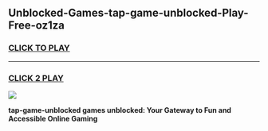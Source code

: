 
## Unblocked-Games-tap-game-unblocked-Play-Free-oz1za
<h3>
<a href="https://premium76.site?title=tap-game-unblocked&ref=10A">CLICK TO PLAY</a></h3>
<hr>

<h3>
<a href="https://premium76.site?title=tap-game-unblocked&ref=10A">CLICK 2 PLAY</a>
  
</h3>

<a href="https://premium76.site?title=tap-game-unblocked&ref=10A"><img src="https://clearcache.store/games.png"></a>


**tap-game-unblocked games unblocked: Your Gateway to Fun and Accessible Online Gaming**
